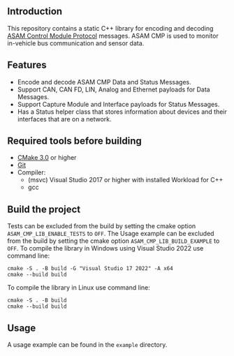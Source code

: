 ## Introduction
This repository contains a static C++ library for encoding and decoding [ASAM Control Module Protocol](https://www.asam.net/standards/detail/cmp/) messages. ASAM CMP is used to monitor in-vehicle bus communication and sensor data. 

## Features
- Encode and decode ASAM CMP Data and Status Messages.
- Support CAN, CAN FD, LIN, Analog and Ethernet payloads for Data Messages.
- Support Capture Module and Interface payloads for Status Messages.
- Has a Status helper class that stores information about devices and their interfaces that are on a network.

## Required tools before building
 - [CMake 3.0](https://cmake.org/) or higher
 - [Git](https://git-scm.com/)
 - Compiler:
   - (msvc) Visual Studio 2017 or higher with installed Workload for C++
   - gcc
   
## Build the project
Tests can be excluded from the build by setting the cmake option `ASAM_CMP_LIB_ENABLE_TESTS` to `OFF`.
The Usage example can be excluded from the build by setting the cmake option `ASAM_CMP_LIB_BUILD_EXAMPLE` to `OFF`.
To compile the library in Windows using Visual Studio 2022 use command line:
```
cmake -S . -B build -G "Visual Studio 17 2022" -A x64
cmake --build build
```
To compile the library in Linux use command line:
```
cmake -S . -B build
cmake --build build
```

## Usage
A usage example can be found in the `example` directory.
